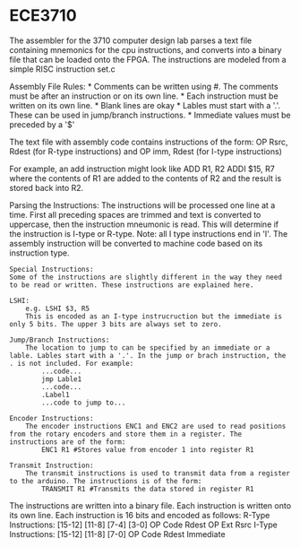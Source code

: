 # ECE3710
The assembler for the 3710 computer design lab parses a	 text file containing mnemonics for the cpu instructions, and converts into a binary file that can be loaded onto the FPGA. The instructions are modeled from a simple RISC instruction set.c

Assembly File Rules:
    * Comments can be written using #. The comments must be after an instruction or on its own line.
    * Each instruction must be written on its own line.
    * Blank lines are okay
    * Lables must start with a '.'. These can be used in jump/branch instructions.
    * Immediate values must be preceded by a '$'

The text file with assembly code contains instructions of the form:
    OP Rsrc, Rdest (for R-type instructions)
    and
    OP imm, Rdest  (for I-type instructions)

For example, an add instruction might look like 
    ADD R1, R2
    ADDI $15, R7
where the contents of R1 are added to the contents of R2 and the result is stored back into R2.

Parsing the Instructions:
    The instructions will be processed one line at a time. First all preceding spaces are trimmed and text is converted to uppercase, then the instruction mneumonic is read. This will determine if the instruction is I-type or R-type. Note: all I type instructions end in 'I'. The assembly instruction will be converted to machine code based on its instruction type.

    Special Instructions:
    Some of the instructions are slightly different in the way they need to be read or written. These instructions are explained here.

    LSHI: 
        e.g. LSHI $3, R5
        This is encoded as an I-type instrucruction but the immediate is only 5 bits. The upper 3 bits are always set to zero. 
    
    Jump/Branch Instructions:
        The location to jump to can be specified by an immediate or a lable. Lables start with a '.'. In the jump or brach instruction, the . is not included. For example:
            ...code...
            jmp Lable1
            ...code...
            .Label1
            ...code to jump to...

    Encoder Instructions:
        The encoder instructions ENC1 and ENC2 are used to read positions from the rotary encoders and store them in a register. The instructions are of the form:
            ENC1 R1 #Stores value from encoder 1 into register R1
    
    Transmit Instruction:
        The transmit instructions is used to transmit data from a register to the arduino. The instructions is of the form:
            TRANSMIT R1 #Transmits the data stored in register R1
The instructions are written into a binary file. Each instruction is written onto its own line. 
Each instruction is 16 bits and encoded as follows:
    R-Type Instructions:
        [15-12]  [11-8]  [7-4]  [3-0]
        OP Code  Rdest  OP Ext  Rsrc
    I-Type Instructions:
        [15-12]  [11-8]  [7-0]
        OP Code  Rdest  Immediate